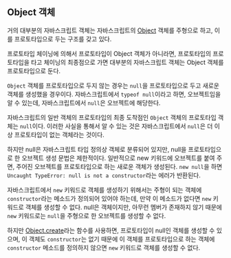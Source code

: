## Object 객체

거의 대부분의 자바스크립트 객체는 자바스크립트의 [Object](https://developer.mozilla.org/en-US/docs/Web/JavaScript/Reference/Global_Objects/Object) 객체를 주형으로 하고, 이를 프로토타입으로 두는 구조를 갖고 있다.

프로토타입 체이닝에 의해서 프로토타입이 Object 객체가 아니라면, 프로토타입의 프로토타입을 타고 체이닝의 최종점으로 가면 대부분의 자바스크립트 객체는 Object 객체를 프로토타입으로 둔다.

`Object` 객체를 프로토타입으로 두지 않는 경우는 `null`을 프로토타입으로 두고 새로운 객체를 생성했을 경우이다. 자바스크립트에서 `typeof null`이라고 하면, 오브젝트임을 알 수 있는데, 자바스크립트에서 `null`은 오브젝트에 해당한다.

자바스크립트의 일반 객체의 프로토타입의 최종 도착점인 `Object` 객체의 프로토타입 객체는 `null`이다. 이러한 사실을 통해서 알 수 있는 것은 자바스크립트에서 `null`은 더 이상 프로토타입이 없는 객체라는 것이다.

하지만 null은 자바스크립트 타입 정의상 객체로 분류되어 있지만, null을 프로토타입으로 한 오브젝트 생성 문법은 제한적이다. 일반적으로 new 키워드에 오브젝트를 붙여 주면, 주어진 오브젝트를 프로토타입으로 하는 새로운 객체가 생성된다. `new null`을 하면 `Uncaught TypeError: null is not a constructor`라는 에러가 반환된다.

자바스크립트에서 `new` 키워드로 객체를 생성하기 위해서는 주형이 되는 객체에 `constructor`라는 메소드가 정의되어 있어야 하는데, 만약 이 메소드가 없다면 `new` 키워드로 객체를 생성할 수 없다. null은 객체이지만, 아무런 멤버가 존재하지 않기 때문에 `new` 키워드로는 `null`을 주형으로 한 오브젝트를 생성할 수 없다.

하지만 [Object.create](https://developer.mozilla.org/en-US/docs/Web/JavaScript/Reference/Global_Objects/Object/create)라는 함수를 사용하면, 프로토타입이 null인 객체를 생성할 수 있으며, 이 객체도 `constructor`는 없기 때문에 이 객체를 프로토타입으로 하는 객체에 `constructor` 메소드를 정의하지 않으면 `new` 키워드로 객체를 생성할 수 없다.
